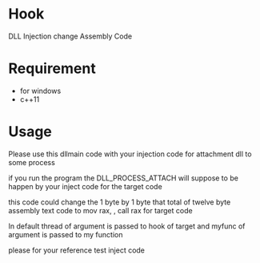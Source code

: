 # Hook
DLL Injection change Assembly Code

# Requirement

* for windows
* c++11

# Usage

Please use this dllmain code 
with your injection code for attachment dll to some process

if you run the program the DLL_PROCESS_ATTACH will
suppose to be happen by your inject code for the target code

this code could change the 1 byte by 1 byte that
total of twelve byte assembly text code
to mov rax, <myfunc>, call rax for target code

In default thread of argument is passed to hook of target
and myfunc of argument is passed to my function

please for your reference test inject code
